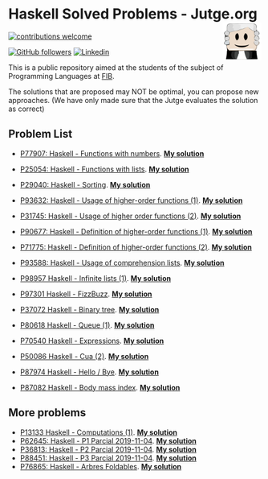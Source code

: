 # Haskell Solved Problems - Jutge.org <img src="img/jutge.png" width=77 height=75 align=right></a> 

<!-- badges: start -->
[![contributions welcome](https://img.shields.io/badge/contributions-welcome-brightgreen.svg?style=flat)](https://github.com/gonzalo-cordova-pou/Lab-Haskell-Solved-Problems/issues/new)

[![GitHub followers](https://img.shields.io/github/followers/gonzalo-cordova-pou?label=Follow&style=social)](https://github.com/gonzalo-cordova-pou)
[![Linkedin](https://img.shields.io/static/v1?label=LinkedIn&message=Contact&style=social&logo=Linkedin)](https://www.linkedin.com/in/gonzalo-cordova-pou/)

This is a public repository aimed at the students of the subject of Programming Languages at [FIB](https://www.fib.upc.edu/en).

The solutions that are proposed may NOT be optimal, you can propose new approaches. (We have only made sure that the Jutge evaluates the solution as correct)

## Problem List

- [P77907: Haskell - Functions with numbers](https://jutge.org/problems/P77907_en). **[My solution](P77907.hs)**

- [P25054: Haskell - Functions with lists](https://jutge.org/problems/P25054_en). **[My solution](P25054.hs)**

- [P29040: Haskell - Sorting](https://jutge.org/problems/P29040_en). **[My solution](P29040.hs)**

- [P93632: Haskell - Usage of higher-order functions (1)](https://jutge.org/problems/P93632_en). **[My solution](P93632.hs)**

- [P31745: Haskell - Usage of higher order functions (2)](https://jutge.org/problems/P31745_en). **[My solution](P31745.hs)**

- [P90677: Haskell - Definition of higher-order functions (1)](https://jutge.org/problems/P90677_en). **[My solution](P90677.hs)**

- [P71775: Haskell - Definition of higher-order functions (2)](https://jutge.org/problems/P71775_en). **[My solution](P71775.hs)**

- [P93588: Haskell - Usage of comprehension lists](https://jutge.org/problems/P93588_en). **[My solution](P93588.hs)**

- [P98957   Haskell - Infinite lists (1)](https://jutge.org/problems/P98957_en). **[My solution](P98957.hs)**

- [P97301   Haskell - FizzBuzz](https://jutge.org/problems/P97301_en). **[My solution](P97301.hs)**

- [P37072   Haskell - Binary tree](https://jutge.org/problems/P37072_en). **[My solution](P37072.hs)**

- [P80618   Haskell - Queue (1)](https://jutge.org/problems/P80618_en). **[My solution](P80618.hs)**

- [P70540   Haskell - Expressions](https://jutge.org/problems/P70540_en). **[My solution](P70540.hs)**

- [P50086   Haskell - Cua (2)](https://jutge.org/problems/P50086_ca). **[My solution](P50086.hs)**

- [P87974   Haskell - Hello / Bye](https://jutge.org/problems/P87974_en). **[My solution](P87974.hs)**

- [P87082   Haskell - Body mass index](https://jutge.org/problems/P87082_en). **[My solution](P87082.hs)**

 ## More problems
 
 - [P13133  Haskell - Computations (1)](https://jutge.org/problems/P13133_en). **[My solution](P13133.hs)**
 - [P62645: Haskell - P1 Parcial 2019-11-04](https://jutge.org/problems/P62645_ca). **[My solution](P62645.hs)**
 - [P36813: Haskell - P2 Parcial 2019-11-04](https://jutge.org/problems/P36813_ca). **[My solution](P36813.hs)**
 - [P88451: Haskell - P3 Parcial 2019-11-04](https://jutge.org/problems/P88451_ca). **[My solution](P88451.hs)**
 - [P76865: Haskell - Arbres Foldables](https://jutge.org/problems/P76865_ca). **[My solution](P76865.hs)**
